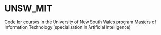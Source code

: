# UNSW_MIT
Code for courses in the University of New South Wales program Masters of Information Technology (specialisation in Artificial Intelligence)
